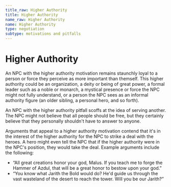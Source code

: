 ```yaml
---
title_raw: Higher Authority
title: Higher Authority
name_raw: Higher Authority
name: Higher Authority
type: negotiation
subtype: motivations and pitfalls
---
```


# Higher Authority

An NPC with the higher authority motivation remains staunchly loyal to a person or force they perceive as more important than themself. This higher authority could be an organization, a deity or being of great power, a formal leader such as a noble or monarch, a mystical presence or force the NPC might not fully understand, or a person the NPC sees as an informal authority figure (an older sibling, a personal hero, and so forth).

An NPC with the higher authority pitfall scoffs at the idea of serving another. The NPC might not believe that all people should be free, but they certainly believe that they personally shouldn't have to answer to anyone.

Arguments that appeal to a higher authority motivation contend that it's in the interest of the higher authority for the NPC to strike a deal with the heroes. A hero might even tell the NPC that if the higher authority were in the NPC's position, they would take the deal. Example arguments include the following:

- “All great creations honor your god, Malus. If you teach me to forge the Hammer of Azdul, that will be a great honor to bestow upon your god.”
- “You know what Jarith the Bold would do? He'd guide us through the vast wasteland of the desert to reach the tower. Will you be our Jarith?”
